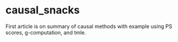 # causal_snacks

First article is on summary of causal methods with example using PS scores, g-computation, and tmle. 
